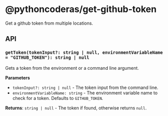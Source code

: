 # @pythoncoderas/get-github-token

Get a github token from multiple locations.

## API

### `getToken(tokenInput?: string | null, environmentVariableName = "GITHUB_TOKEN"): string | null`

Gets a token from the environment or a command line argument.

**Parameters**

- `tokenInput?: string | null` - The token input from the command line.
- `environmentVariableName: string` - The environment variable name to check for a token. Defaults to `GITHUB_TOKEN`.

**Returns**: `string | null` - The token if found, otherwise returns `null`.
